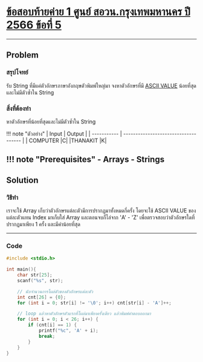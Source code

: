 # [ข้อสอบท้ายค่าย 1 ศูนย์ สอวน.กรุงเทพมหานคร ปี 2566 ข้อที่ 5](https://grader.gchan.moe/problemset/c1_bkk66_5)

---

## Problem

### สรุปโจทย์

รับ String ที่มีแค่ตัวอักษรภาษาอังกฤษตัวพิมพ์ใหญ่มา จงหาตัวอักษรที่มี [ASCII VALUE](https://www.ascii-code.com/) น้อยที่สุดและไม่มีตัวซ้ำใน String

### สิ่งที่ต้องทำ

หาตัวอักษรที่น้อยที่สุดและไม่มีตัวซ้ำใน String

!!! note "ตัวอย่าง"
    | Input      | Output                          |
    | ----------- | ------------------------------------ |
    | COMPUTER    |C|
    |THANAKIT     |K|

!!! note "Prerequisites"
    - Arrays
    - Strings
---

## Solution

### วิธีทำ

เราจะใช้ Array เก็บว่าตัวอักษรแต่ละตัวมีการปรากฏมาทั้งหมดกี่ครั้ง โดยจะใช้ ASCII VALUE ของแต่ละตัวแทน Index มาเก็บใส่ Array และตอนจบก็ไล่จาก 'A' - 'Z' เพื่อตรวจสอบว่าตัวอักษรใดที่ปรากฏมาเพียง 1 ครั้ง และมีค่าน้อยที่สุด

---

### Code

```cpp title="posn1_66_bkk_p5.cpp"
#include <stdio.h>

int main(){
    char str[25];
    scanf("%s", str);

    // นับจำนวนการโผล่ตัวของตัวอักษรแต่ละตัว
    int cnt[26] = {0};
    for (int i = 0; str[i] != '\0'; i++) cnt[str[i] - 'A']++;

    // loop แล้วหาตัวอักษรตัวแรกที่โผล่มาเพียงครั้งเดียว แล้วพิมพ์คำตอบออกมา
    for (int i = 0; i < 26; i++) {
        if (cnt[i] == 1) {
            printf("%c", 'A' + i);
            break;
        }
    }
}
```
